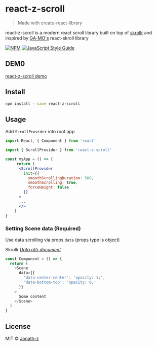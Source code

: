 # react-z-scroll

> Made with create-react-library

react-z-scroll is a modern react scroll library built on top of [skrollr](https://github.com/Prinzhorn/skrollr) and inspired by [GA-MO's](https://github.com/GA-MO) react-skroll library

[![NPM](https://img.shields.io/npm/v/react-z-scroll.svg)](https://www.npmjs.com/package/react-z-scroll) [![JavaScript Style Guide](https://img.shields.io/badge/code_style-standard-brightgreen.svg)](https://standardjs.com)

## DEM0

[react-z-scroll demo](https://react-z-scroll-demo-butik004.vercel.app)

## Install

```bash
npm install --save react-z-scroll
```

## Usage

Add `ScrollProvider` into root app

```jsx
import React, { Component } from 'react'

import { ScrollProvider } from 'react-z-scroll'

const myApp = () => {
     return (
      <ScrollProvider
        init={{
          smoothScrollingDuration: 500,
          smoothScrolling: true,
          forceHeight: false
        }}
      >
      ...
      </>
    )
}
```

### Setting Scene data (Required)

Use data scrolling via props `data` (props type is object)

Skrollr [_Data attr document_](https://github.com/Prinzhorn/skrollr#absolute-vs-relative-mode)

```js
const Component = () => {
  return (
    <Scene
      data={{
        'data-center-center': 'opacity: 1;',
        'data-bottom-top': 'opacity: 0;'
      }}
    >
      Some content
    </Scene>
  )
}
```

## License

MIT © [Jonath-z](https://github.com/Jonath-z)
